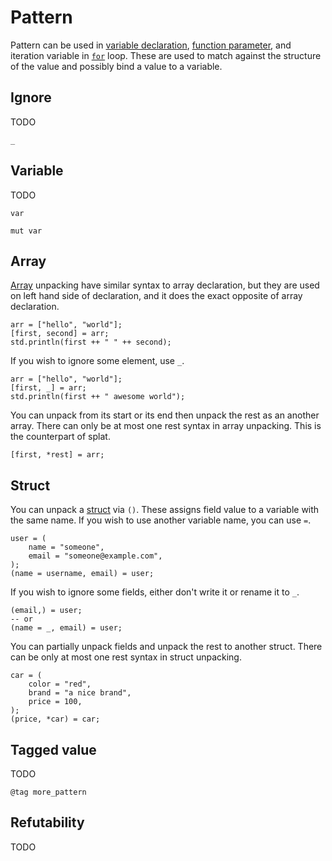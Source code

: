 # Pattern

Pattern can be used in [variable declaration], [function parameter], and iteration variable in [`for`] loop. These are used to match against the structure of the value and possibly bind a value to a variable.

[variable declaration]: variable_and_assignment.md#declaration
[function parameter]: function.md#parameters
[`for`]: control_flow.md#for

## Ignore

TODO

`_`

## Variable

TODO

`var`

`mut var`

## Array

[Array] unpacking have similar syntax to array declaration, but they are used on left hand side of declaration, and it does the exact opposite of array declaration.

[Array]: array.md

```butter
arr = ["hello", "world"];
[first, second] = arr;
std.println(first ++ " " ++ second);
```

If you wish to ignore some element, use `_`.

```butter
arr = ["hello", "world"];
[first, _] = arr;
std.println(first ++ " awesome world");
```

You can unpack from its start or its end then unpack the rest as an another array. There can only be at most one rest syntax in array unpacking. This is the counterpart of splat.

```butter
[first, *rest] = arr;
```

## Struct

You can unpack a [struct] via `()`. These assigns field value to a variable with the same name. If you wish to use another variable name, you can use `=`.

[struct]: struct.md

```butter
user = (
    name = "someone",
    email = "someone@example.com",
);
(name = username, email) = user;
```

If you wish to ignore some fields, either don't write it or rename it to `_`.

```butter
(email,) = user;
-- or
(name = _, email) = user;
```

You can partially unpack fields and unpack the rest to another struct. There can be only at most one rest syntax in struct unpacking.

```butter
car = (
    color = "red",
    brand = "a nice brand",
    price = 100,
);
(price, *car) = car;
```

## Tagged value

TODO

`@tag more_pattern`

## Refutability

TODO
